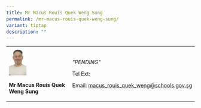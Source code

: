```yaml
---
title: Mr Macus Rouis Quek Weng Sung
permalink: /mr-macus-rouis-quek-weng-sung/
variant: tiptap
description: ""
---
```

<table style="minWidth: 50px">
<colgroup>
<col>
<col>
</colgroup>
<tbody>
<tr>
<td rowspan="1" colspan="1">
<div class="isomer-image-wrapper">
<img style="width: 30%;" height="auto" width="100%" alt="MACUS" src="/images/Org Chart Photos/MACUS.jpg">
</div>
<p><strong>Mr Macus Rouis Quek Weng Sung</strong>
</p>
</td>
<td rowspan="1" colspan="1">
<p><em>"PENDING"</em>
</p>
<p>Tel Ext:</p>
<p>Email:&nbsp;<a href="mailto:macus_rouis_quek_weng@schools.gov.sg" rel="noopener noreferrer nofollow" target="_blank">macus_rouis_quek_weng@schools.gov.sg</a>
</p>
</td>
</tr>
</tbody>
</table>
<p></p>